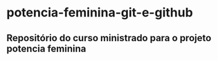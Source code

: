 # potencia-feminina-git-e-github
## Repositório do curso ministrado para o projeto potencia feminina


